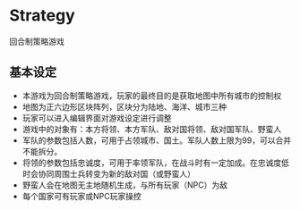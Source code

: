 # Strategy
回合制策略游戏
 
## 基本设定
* 本游戏为回合制策略游戏，玩家的最终目的是获取地图中所有城市的控制权
* 地图为正六边形区块阵列，区块分为陆地、海洋、城市三种
* 玩家可以进入编辑界面对游戏设定进行调整
* 游戏中的对象有：本方将领、本方军队、敌对国将领、敌对国军队、野蛮人
* 军队的参数包括人数，可用于占领城市、国土。军队人数上限为99，可以合并不能拆分。
* 将领的参数包括忠诚度，可用于率领军队，在战斗时有一定加成。在忠诚度低时会协同周围士兵转变为新的敌对国（或野蛮人）
* 野蛮人会在地图无主地随机生成，与所有玩家（NPC）为敌
* 每个国家可有玩家或NPC玩家操控